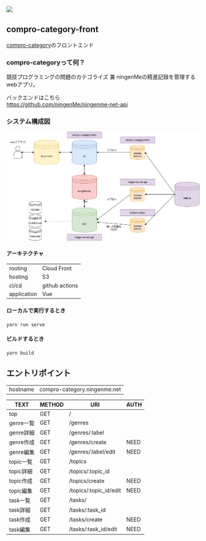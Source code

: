 ![](https://github.com/ningenMe/compro-category-front/workflows/deploy/badge.svg)  
## compro-category-front
[compro-category](https://compro-category.ningenme.net)のフロントエンド

### compro-categoryって何？
競技プログラミングの問題のカテゴライズ 兼 ningenMeの精進記録を管理するwebアプリ。

バックエンドはこちら   
https://github.com/ningenMe/ningenme-net-api

### システム構成図
![compro-category](img/compro-category.png "compro-category")

#### アーキテクチャ
|            |                |
|----------- |--------------- |  
|rooting     | Cloud Front    |  
|hosting     | S3             |  
|ci/cd       | github actions |  
|application | Vue            |  

#### ローカルで実行するとき
```
yarn run serve
```
#### ビルドするとき
```
yarn build
```

## エントリポイント
|          |                               |
|----------|-------------------------------|
| hostname |compro-category.ningenme.net   |

|  TEXT|METHOD  |URI  |AUTH|
|---|---|---|---|
| top  |GET   |/  |
| genre一覧  |GET  |/genres  ||
| genre詳細  |GET  |/genres/:label  ||
| genre作成  |GET  |/genres/create  |NEED|
| genre編集  |GET  |/genres/:label/edit  |NEED|
| topic一覧  |GET  |/topics  ||
| topic詳細  |GET  |/topics/:topic_id  ||
| topic作成  |GET  |/topics/create  |NEED|
| topic編集  |GET  |/topics/:topic_id/edit  |NEED|
| task一覧  |GET  |/tasks/  ||
| task詳細  |GET  |/tasks/:task_id  ||
| task作成  |GET  |/tasks/create  |NEED|
| task編集  |GET  |/tasks/:task_id/edit  |NEED|